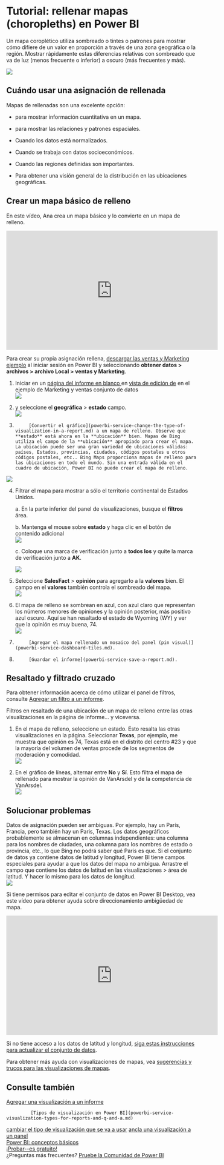 <properties
   pageTitle="Tutorial: Rellenadas mapas (Choropleths) en Power BI"
   description="Documentación: tutorial sobre la creación de mapas de rellenado (Choropleths) en Power BI"
   services="powerbi"
   documentationCenter=""
   authors="mihart"
   manager="mblythe"
   backup=""
   editor=""
   tags=""
   featuredVideoId="ajTPGNpthcg"
   qualityFocus="no"
   qualityDate=""/>

<tags
   ms.service="powerbi"
   ms.devlang="NA"
   ms.topic="article"
   ms.tgt_pltfrm="NA"
   ms.workload="powerbi"
   ms.date="08/23/2016"
   ms.author="mihart"/>

# Tutorial: rellenar mapas (choropleths) en Power BI  

Un mapa coroplético utiliza sombreado o tintes o patrones para mostrar cómo difiere de un valor en proporción a través de una zona geográfica o la región.  Mostrar rápidamente estas diferencias relativas con sombreado que va de luz (menos frecuente o inferior) a oscuro (más frecuentes y más).    

![](media/powerbi-service-tutorial-filled-maps-choropleths/large_map.png)

## Cuándo usar una asignación de rellenada  
Mapas de rellenadas son una excelente opción:

-   para mostrar información cuantitativa en un mapa.

-   para mostrar las relaciones y patrones espaciales.

-   Cuando los datos está normalizados.

-   Cuando se trabaja con datos socioeconómicos.

-   Cuando las regiones definidas son importantes.

-   Para obtener una visión general de la distribución en las ubicaciones geográficas.

## Crear un mapa básico de relleno
En este vídeo, Ana crea un mapa básico y lo convierte en un mapa de relleno.

<iframe width="560" height="315" src="https://www.youtube.com/embed/ajTPGNpthcg" frameborder="0" allowfullscreen></iframe>


Para crear su propia asignación rellena, [descargar las ventas y Marketing ejemplo](powerbi-sample-downloads.md) al iniciar sesión en Power BI y seleccionando **obtener datos \> archivos \> archivo Local \> ventas y Marketing**.


1.  Iniciar en un [página del informe en blanco ](powerbi-service-add-a-page-to-a-report.md) en [vista de edición de](powerbi-service-interact-with-a-report-in-editing-view.md) en el ejemplo de Marketing y ventas conjunto de datos  
![](media/powerbi-service-tutorial-filled-maps-choropleths/img001.png)

2.  y seleccione el **geográfica** \> **estado** campo.    
![](media/powerbi-service-tutorial-filled-maps-choropleths/img002.png)

3.  
            [Convertir el gráfico](powerbi-service-change-the-type-of-visualization-in-a-report.md) a un mapa de relleno. Observe que **estado** está ahora en la **ubicación** bien. Mapas de Bing utiliza el campo de la **ubicación** apropiado para crear el mapa.  La ubicación puede ser una gran variedad de ubicaciones válidas: países, Estados, provincias, ciudades, códigos postales u otros códigos postales, etc.. Bing Maps proporciona mapas de relleno para las ubicaciones en todo el mundo. Sin una entrada válida en el cuadro de ubicación, Power BI no puede crear el mapa de relleno.  
![](media/powerbi-service-tutorial-filled-maps-choropleths/img003.png)

4.  Filtrar el mapa para mostrar a sólo el territorio continental de Estados Unidos.

    a.  En la parte inferior del panel de visualizaciones, busque el **filtros** área.

    b.  Mantenga el mouse sobre **estado** y haga clic en el botón de contenido adicional  
    ![](media/powerbi-service-tutorial-filled-maps-choropleths/img004.png)

    c.  Coloque una marca de verificación junto a **todos los** y quite la marca de verificación junto a **AK**.

    ![](media/powerbi-service-tutorial-filled-maps-choropleths/img005.png)

5.  Seleccione **SalesFact** \> **opinión** para agregarlo a la **valores** bien. El campo en el **valores** también controla el sombreado del mapa.  
![](media/powerbi-service-tutorial-filled-maps-choropleths/img006.png)

6.  El mapa de relleno se sombrean en azul, con azul claro que representan los números menores de opiniones y la opinión posterior, más positivo azul oscuro.  Aquí se han resaltado el estado de Wyoming (WY) y ver que la opinión es muy buena, 74.  
![](media/powerbi-service-tutorial-filled-maps-choropleths/img007.png)

7.  
            [Agregar el mapa rellenado un mosaico del panel (pin visual)](powerbi-service-dashboard-tiles.md). 

8.  
            [Guardar el informe](powerbi-service-save-a-report.md).

## Resaltado y filtrado cruzado  
Para obtener información acerca de cómo utilizar el panel de filtros, consulte [Agregar un filtro a un informe](powerbi-service-add-a-filter-to-a-report.md).

Filtros en resaltado de una ubicación de un mapa de relleno entre las otras visualizaciones en la página de informe... y viceversa.

1.  En el mapa de relleno, seleccione un estado.  Esto resalta las otras visualizaciones en la página. Seleccionar **Texas**, por ejemplo, me muestra que opinión es 74, Texas está en el distrito del centro \#23 y que la mayoría del volumen de ventas procede de los segmentos de moderación y comodidad.   
    ![](media/powerbi-service-tutorial-filled-maps-choropleths/img008.png)

2.  En el gráfico de líneas, alternar entre **No** y **Sí**. Esto filtra el mapa de rellenado para mostrar la opinión de VanArsdel y de la competencia de VanArsdel.  
    ![](media/powerbi-service-tutorial-filled-maps-choropleths/img009.gif)

## Solucionar problemas  
Datos de asignación pueden ser ambiguas.  Por ejemplo, hay un París, Francia, pero también hay un Paris, Texas. Los datos geográficos probablemente se almacenan en columnas independientes: una columna para los nombres de ciudades, una columna para los nombres de estado o provincia, etc., lo que Bing no podrá saber qué Paris es que. Si el conjunto de datos ya contiene datos de latitud y longitud, Power BI tiene campos especiales para ayudar a que los datos del mapa no ambigua. Arrastre el campo que contiene los datos de latitud en las visualizaciones \> área de latitud.  Y hacer lo mismo para los datos de longitud.  
![](media/powerbi-service-tutorial-filled-maps-choropleths/PBI_Latitude.png) 

Si tiene permisos para editar el conjunto de datos en Power BI Desktop, vea este vídeo para obtener ayuda sobre direccionamiento ambigüedad de mapa.

<iframe width="560" height="315" src="https://www.youtube.com/embed/Co2z9b-s_yM" frameborder="0" allowfullscreen></iframe>

Si no tiene acceso a los datos de latitud y longitud, [siga estas instrucciones para actualizar el conjunto de datos](https://support.office.com/article/Maps-in-Power-View-8A9B2AF3-A055-4131-A327-85CC835271F7).

Para obtener más ayuda con visualizaciones de mapas, vea [sugerencias y trucos para las visualizaciones de mapas](powerbi-service-tips-and-tricks-for-power-bi-map-visualizations).

## Consulte también  
 [Agregar una visualización a un informe](https://powerbi.uservoice.com/knowledgebase/articles/441777)  

             [Tipos de visualización en Power BI](powerbi-service-visualization-types-for-reports-and-q-and-a.md)
 [cambiar el tipo de visualización que se va a usar](powerbi-service-change-the-type-of-visualization-in-a-report.md)
 [ancla una visualización a un panel](powerbi-service-pin-a-tile-to-a-dashboard-from-a-report.md)  
 [Power BI: conceptos básicos](powerbi-service-basic-concepts.md)  
[¡Probar--es gratuito!](https://powerbi.com/)  
¿Preguntas más frecuentes? [Pruebe la Comunidad de Power BI](http://community.powerbi.com/)
